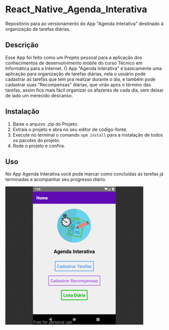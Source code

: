# React_Native_Agenda_Interativa
Repositório para ao versionamento do App "Agenda Interativa" destinado à organização de tarefas diárias.

## Descrição
Esse App foi feito como um Projeto pessoal para a aplicação dos conhecimentos de desenvolvimento 
mobile do curso Técnico em Informática para a Internet.
O App "Agenda Interativa" é basicamente uma aplicação para organização de tarefas diárias, 
nela o usuário pode cadastrar as tarefas que tem pra realizar durante o dia, e também pode cadastrar
suas "Recompensas" diárias, que virão após o término das tarefas, assim fica mais fácil organizar os
afazeres de cada dia, sem deixar de lado um merecido descanso.

## Instalação
1. Baixe o arquivo .zip do Projeto.
2. Extraia o projeto e abra no seu editor de código-fonte.
3. Execute no terminal o comando `npm install` para a instalação de todos os pacotes do projeto.
4. Rode o projeto e confira.

## Uso
No App Agenda Interativa você pode marcar como concluidas as tarefas já terminadas e acompanhar
seu progresso diário.

![Gif_Agenda_Interativa](Gif_Agenda_Interativa.gif)
